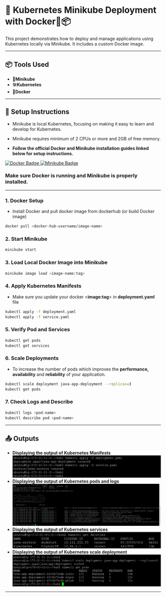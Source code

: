 # 🚀 Kubernetes Minikube Deployment with Docker🐳📦

This project demonstrates how to deploy and manage applications using Kubernetes locally via Minikube. It includes a custom Docker image.

---

## 📦 Tools Used

- 🧱**Minikube**
- 🛠️**Kubernetes**
- 🐳**Docker**

---

## 🚀 Setup Instructions
- Minikube is local Kubernetes, focusing on making it easy to learn and develop for Kubernetes.

- Minikube requires minimum of 2 CPUs or more and 2GB of free memory.

- **Follow the official Docker and Minikube installation guides linked below for setup instructions.**
<p align="left"> <a href="https://docs.docker.com/engine/install/" target="_blank"> <img src="https://img.shields.io/badge/Docker-2496ED?style=for-the-badge&logo=docker&logoColor=white" alt="Docker Badge" /> </a> <a href="https://minikube.sigs.k8s.io/docs/start/?arch=%2Flinux%2Fx86-64%2Fstable%2Fbinary+download" target="_blank"> <img src="https://img.shields.io/badge/Minikube-326CE5?style=for-the-badge&logo=kubernetes&logoColor=white" alt="Minikube Badge" /> </a> </p>

### Make sure Docker is running and Minikube is properly installed.

---
### 1. Docker Setup
- Install Docker and pull docker image from dockerhub (or build Docker image)
 ```bash
docker pull <docker-hub-username/image-name>
```
### 2. Start Minikube
```bash
minikube start
```
### 3. Load Local Docker Image into Minikube
```bash
minikube image load <image-name:tag>
```
### 4. Apply Kubernetes Manifests
- Make sure you update your docker <**image:tag**> in **deployment.yaml** file
```bash
kubectl apply -f deployment.yaml
kubectl apply -f service.yaml
```
### 5. Verify Pod and Services
```bash
kubectl get pods
kubectl get services
```
### 6. Scale Deployments
- To increase the number of pods which improves the **performance, availability** and **reliability** of your application.
```bash
kubectl scale deployment java-app-deployment --replicas=3
kubectl get pods
```
### 7. Check Logs and Describe
```bash
kubectl logs <pod-name>
kubectl describe pod <pod-name>
```

---
## 📤 Outputs
- **Displaying the output of Kubernetes Manifests**
![image alt](https://github.com/Pranaykokkonda/kubectl-task5/blob/4da782921a57a24d368be176378c60a43984abb4/01-Kubernetes-Apply.JPG)
- **Displaying the output of Kubernetes pods and logs**
![image alt](https://github.com/Pranaykokkonda/kubectl-task5/blob/4da782921a57a24d368be176378c60a43984abb4/02-kubectl-pods-logs.jpg)
- **Displaying the output of Kubernetes services**
![image alt](https://github.com/Pranaykokkonda/kubectl-task5/blob/4da782921a57a24d368be176378c60a43984abb4/03-kubectl-get-services.jpg)
- **Displaying the output of Kubernetes scale deployment**
![image alt](https://github.com/Pranaykokkonda/kubectl-task5/blob/4da782921a57a24d368be176378c60a43984abb4/04-kubectl-scale-deployment.jpg)

---

